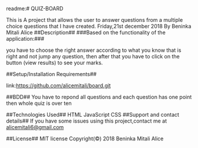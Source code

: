 readme:# QUIZ-BOARD

This is A project that allows the user to answer questions from a multiple choice questions that I have created. Friday,21st december 2018
By Beninka Mitali Alice
##Description##
###Based on the functionality of the application:###

you have to choose the right answer according to what you know that is right and not jump any question,
then after that you have to click on the button (view results) to see your marks.

##Setup/Installation Requirements##

link:https://github.com/alicemitali/board.git

##BDD##
You have to repond all questions and each question has one point then whole quiz is over ten

##Technologies Used##
HTML
JavaScript
CSS
##Support and contact details##
If you have some issues using this project,contact me at alicemitali6@gmail.com

##License##
MIT license Copyright(©) 2018 Beninka Mitali Alice

